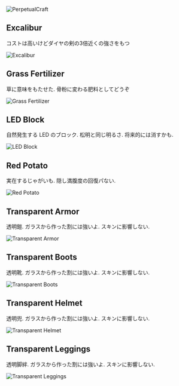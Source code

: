 ![PerpetualCraft](http://computercraft.jp/pc.png)

## Excalibur
コストは高いけどダイヤの剣の3倍近くの強さをもつ  

![Excalibur](http://computercraft.jp/excalibur.png)


## Grass Fertilizer
草に意味をもたせた. 骨粉に変わる肥料としてどうぞ  

![Grass Fertilizer](http://computercraft.jp/grallFertilizer.png)


## LED Block
自然発生する LED のブロック. 松明と同じ明るさ. 将来的には消すかも.  

![LED Block](http://computercraft.jp/ledblock.png)


## Red Potato
実在するじゃがいも. 隠し満腹度の回復パない.   

![Red Potato](http://computercraft.jp/redpotato.png)


## Transparent Armor
透明鎧. ガラスから作った割には強いよ.  スキンに影響しない.  

![Transparent Armor](http://computercraft.jp/transparentArmor.png)


## Transparent Boots
透明靴. ガラスから作った割には強いよ.  スキンに影響しない.  
  
![Transparent Boots](http://computercraft.jp/transparentboots.png)


## Transparent Helmet
透明兜. ガラスから作った割には強いよ.  スキンに影響しない.  

![Transparent Helmet](http://computercraft.jp/transparentHelmet.png)


## Transparent Leggings
透明脚絆. ガラスから作った割には強いよ.  スキンに影響しない.  

![Transparent Leggings](http://computercraft.jp/transparentLeggins.png)
